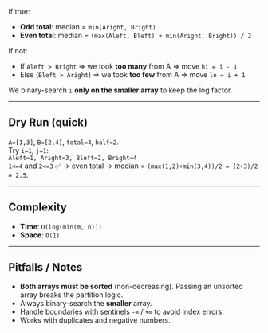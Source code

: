 If true:
- **Odd total**: median = `min(Aright, Bright)`
- **Even total**: median = `(max(Aleft, Bleft) + min(Aright, Bright)) / 2`

If not:
- If `Aleft > Bright` ⇒ we took **too many** from A ⇒ move `hi = i - 1`
- Else (`Bleft > Aright`) ⇒ we took **too few** from A ⇒ move `lo = i + 1`

We binary-search `i` **only on the smaller array** to keep the log factor.

---

## Dry Run (quick)
`A=[1,3]`, `B=[2,4]`, `total=4`, `half=2`.  
Try `i=1`, `j=1`:  
`Aleft=1, Aright=3, Bleft=2, Bright=4`  
`1<=4` and `2<=3` ✅ → even total → median = `(max(1,2)+min(3,4))/2 = (2+3)/2 = 2.5`.

---

## Complexity
- **Time**: `O(log(min(m, n)))`
- **Space**: `O(1)`

---

## Pitfalls / Notes
- **Both arrays must be sorted** (non-decreasing). Passing an unsorted array breaks the partition logic.
- Always binary-search the **smaller** array.
- Handle boundaries with sentinels `-∞` / `+∞` to avoid index errors.
- Works with duplicates and negative numbers.

